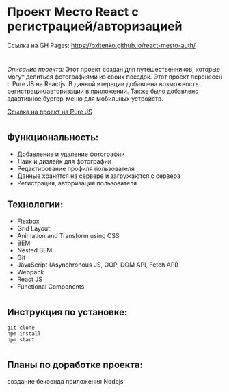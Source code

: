 # Проект Место React с регистрацией/авторизацией 

Ссылка на GH Pages: https://oxitenko.github.io/react-mesto-auth/

#

_Описание проекта:_ Этот проект создан для путешественников, которые могут делиться фотографиями из своих поездок. Этот проект перенесен с Pure JS на Reactjs. 
В данной итерации добавлена возможность регистрации/авторизации в приложении. Также было добавлено адавтивное бургер-меню для мобильных устройств. 

[Ссылка на проект на Pure JS](https://github.com/oxitenko/mesto)

#

## Функциональность:

- Добавление и удаление фотографии 
- Лайк и дизлайк для фотографии 
- Редактирование профиля пользователя 
- Данные хранятся на сервере и загружаются с сервера
- Регистрация, авторизация пользователя 

 ## Технологии:
 
- Flexbox
- Grid Layout
- Animation and Transform using CSS
- BEM 
- Nested BEM
- Git
- JavaScript (Asynchronous JS, OOP, DOM API, Fetch API) 
- Webpack
- React JS
- Functional Components

#

## Инструкция по установке: 

```
git clone
npm install
npm start

```
#

## Планы по доработке проекта: 
создание бекэенда приложения Nodejs

